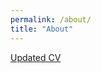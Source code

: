 ```yaml
---
permalink: /about/
title: "About"
---
```


[Updated CV](https://github.com/alvaroeh/alvaroeh.github.io/blob/master/assets/cv_eng.pdf)
